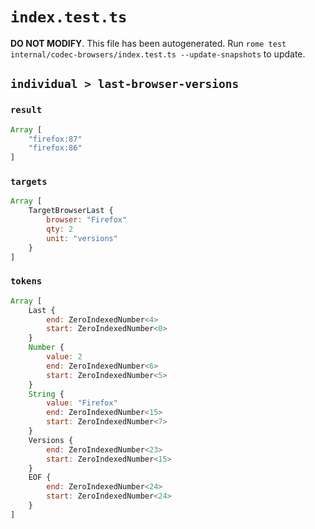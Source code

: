 # `index.test.ts`

**DO NOT MODIFY**. This file has been autogenerated. Run `rome test internal/codec-browsers/index.test.ts --update-snapshots` to update.

## `individual > last-browser-versions`

### `result`

```javascript
Array [
	"firefox:87"
	"firefox:86"
]
```

### `targets`

```javascript
Array [
	TargetBrowserLast {
		browser: "Firefox"
		qty: 2
		unit: "versions"
	}
]
```

### `tokens`

```javascript
Array [
	Last {
		end: ZeroIndexedNumber<4>
		start: ZeroIndexedNumber<0>
	}
	Number {
		value: 2
		end: ZeroIndexedNumber<6>
		start: ZeroIndexedNumber<5>
	}
	String {
		value: "Firefox"
		end: ZeroIndexedNumber<15>
		start: ZeroIndexedNumber<7>
	}
	Versions {
		end: ZeroIndexedNumber<23>
		start: ZeroIndexedNumber<15>
	}
	EOF {
		end: ZeroIndexedNumber<24>
		start: ZeroIndexedNumber<24>
	}
]
```
